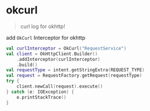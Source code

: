 # okcurl
> curl log for okhttp!

add `OkCurl` Interceptor for okhttp

```kotlin
val curlInterceptor = OkCurl("RequestService")
val client = OkHttpClient.Builder()
    .addInterceptor(curlInterceptor)
    .build()
val requestType = intent.getStringExtra(REQUEST_TYPE)
val request = RequestFactory.getRequest(requestType)
try {
    client.newCall(request).execute()
} catch (e: IOException) {
    e.printStackTrace()
}
```
